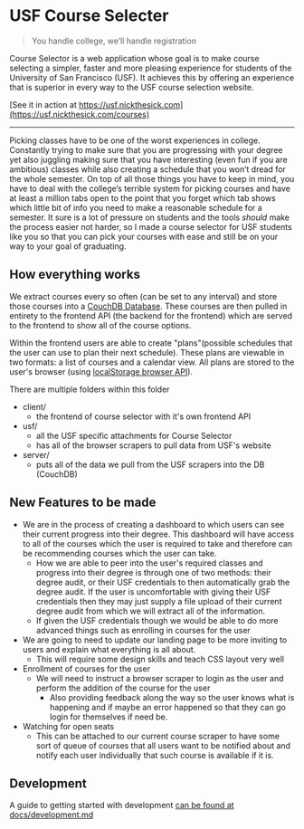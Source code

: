 # USF Course Selecter

> You handle college, we’ll handle registration

Course Selector is a web application whose goal is to make course selecting a simpler, faster and more pleasing experience for students of the University of San Francisco (USF). It achieves this by offering an experience that is superior in every way to the USF course selection website.

[See it in action at https://usf.nickthesick.com](https://usf.nickthesick.com/courses)

------

Picking classes have to be one of the worst experiences in college. Constantly trying to make sure that you are progressing with your degree yet also juggling making sure that you have interesting (even fun if you are ambitious) classes while also creating a schedule that you won’t dread for the whole semester. On top of all those things you have to keep in mind, you have to deal with the college’s terrible system for picking courses and have at least a million tabs open to the point that you forget which tab shows which little bit of info you need to make a reasonable schedule for a semester. It sure is a lot of pressure on students and the tools *should* make the process easier not harder, so I made a course selector for USF students like you so that you can pick your courses with ease and still be on your way to your goal of graduating.

## How everything works

We extract courses every so often (can be set to any interval) and store those courses into a [CouchDB Database](http://couchdb.apache.org/). These courses are then pulled in entirety to the frontend API (the backend for the frontend) which are served to the frontend to show all of the course options.

Within the frontend users are able to create "plans"(possible schedules that the user can use to plan their next schedule). These plans are viewable in two formats: a list of courses and a calendar view. All plans are stored to the user's browser (using [localStorage browser API](https://developer.mozilla.org/en-US/docs/Web/API/Window/localStorage)).

There are multiple folders within this folder
- client/
    - the frontend of course selector with it's own frontend API
- usf/
    - all the USF specific attachments for Course Selector
    - has all of the browser scrapers to pull data from USF's website
- server/
    - puts all of the data we pull from the USF scrapers into the DB (CouchDB)

## New Features to be made

 - We are in the process of creating a dashboard to which users can see their current progress into their degree. This dashboard will have access to all of the courses which the user is required to take and therefore can be recommending courses which the user can take.
    - How we are able to peer into the user's required classes and progress into their degree is through one of two methods: their degree audit, or their USF credentials to then automatically grab the degree audit. If the user is uncomfortable with giving their USF credentials then they may just supply a file upload of their current degree audit from which we will extract all of the information.
    - If given the USF credentials though we would be able to do more advanced things such as enrolling in courses for the user
 - We are going to need to update our landing page to be more inviting to users and explain what everything is all about.
     - This will require some design skills and teach CSS layout very well
 - Enrollment of courses for the user
     - We will need to instruct a browser scraper to login as the user and perform the addition of the course for the user
         - Also providing feedback along the way so the user knows what is happening and if maybe an error happened so that they can go login for themselves if need be.
 - Watching for open seats
     - This can be attached to our current course scraper to have some sort of queue of courses that all users want to be notified about and notify each user individually that such course is available if it is.


## Development

A guide to getting started with development [can be found at docs/development.md](docs/development.md)

